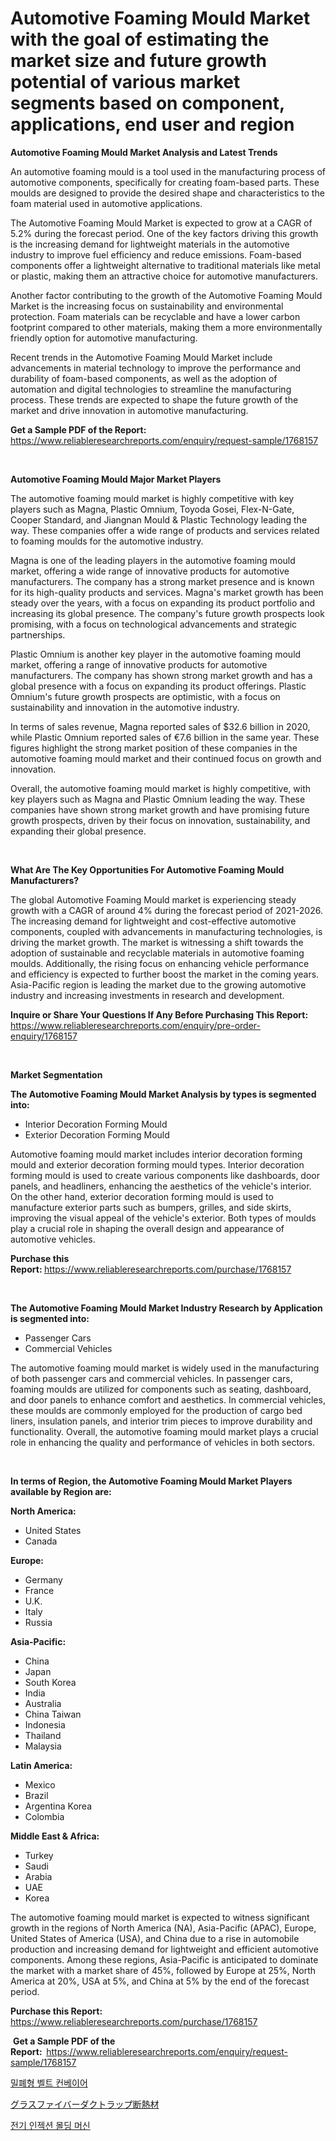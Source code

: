 <p><h1>Automotive Foaming Mould Market with the goal of estimating the market size and future growth potential of various market segments based on component, applications, end user and region</h1></p><p><strong>Automotive Foaming Mould Market Analysis and Latest Trends</strong></p>
<p><p>An automotive foaming mould is a tool used in the manufacturing process of automotive components, specifically for creating foam-based parts. These moulds are designed to provide the desired shape and characteristics to the foam material used in automotive applications.</p><p>The Automotive Foaming Mould Market is expected to grow at a CAGR of 5.2% during the forecast period. One of the key factors driving this growth is the increasing demand for lightweight materials in the automotive industry to improve fuel efficiency and reduce emissions. Foam-based components offer a lightweight alternative to traditional materials like metal or plastic, making them an attractive choice for automotive manufacturers.</p><p>Another factor contributing to the growth of the Automotive Foaming Mould Market is the increasing focus on sustainability and environmental protection. Foam materials can be recyclable and have a lower carbon footprint compared to other materials, making them a more environmentally friendly option for automotive manufacturing.</p><p>Recent trends in the Automotive Foaming Mould Market include advancements in material technology to improve the performance and durability of foam-based components, as well as the adoption of automation and digital technologies to streamline the manufacturing process. These trends are expected to shape the future growth of the market and drive innovation in automotive manufacturing.</p></p>
<p><strong>Get a Sample PDF of the Report:&nbsp;</strong> <a href="https://www.reliableresearchreports.com/enquiry/request-sample/1768157">https://www.reliableresearchreports.com/enquiry/request-sample/1768157</a></p>
<p>&nbsp;</p>
<p><strong>Automotive Foaming Mould Major Market Players</strong></p>
<p><p>The automotive foaming mould market is highly competitive with key players such as Magna, Plastic Omnium, Toyoda Gosei, Flex-N-Gate, Cooper Standard, and Jiangnan Mould & Plastic Technology leading the way. These companies offer a wide range of products and services related to foaming moulds for the automotive industry.</p><p>Magna is one of the leading players in the automotive foaming mould market, offering a wide range of innovative products for automotive manufacturers. The company has a strong market presence and is known for its high-quality products and services. Magna's market growth has been steady over the years, with a focus on expanding its product portfolio and increasing its global presence. The company's future growth prospects look promising, with a focus on technological advancements and strategic partnerships.</p><p>Plastic Omnium is another key player in the automotive foaming mould market, offering a range of innovative products for automotive manufacturers. The company has shown strong market growth and has a global presence with a focus on expanding its product offerings. Plastic Omnium's future growth prospects are optimistic, with a focus on sustainability and innovation in the automotive industry.</p><p>In terms of sales revenue, Magna reported sales of $32.6 billion in 2020, while Plastic Omnium reported sales of €7.6 billion in the same year. These figures highlight the strong market position of these companies in the automotive foaming mould market and their continued focus on growth and innovation.</p><p>Overall, the automotive foaming mould market is highly competitive, with key players such as Magna and Plastic Omnium leading the way. These companies have shown strong market growth and have promising future growth prospects, driven by their focus on innovation, sustainability, and expanding their global presence.</p></p>
<p>&nbsp;</p>
<p><strong>What Are The Key Opportunities For Automotive Foaming Mould Manufacturers?</strong></p>
<p><p>The global Automotive Foaming Mould market is experiencing steady growth with a CAGR of around 4% during the forecast period of 2021-2026. The increasing demand for lightweight and cost-effective automotive components, coupled with advancements in manufacturing technologies, is driving the market growth. The market is witnessing a shift towards the adoption of sustainable and recyclable materials in automotive foaming moulds. Additionally, the rising focus on enhancing vehicle performance and efficiency is expected to further boost the market in the coming years. Asia-Pacific region is leading the market due to the growing automotive industry and increasing investments in research and development.</p></p>
<p><strong>Inquire or Share Your Questions If Any Before Purchasing This Report:</strong> <a href="https://www.reliableresearchreports.com/enquiry/pre-order-enquiry/1768157">https://www.reliableresearchreports.com/enquiry/pre-order-enquiry/1768157</a></p>
<p>&nbsp;</p>
<p><strong>Market Segmentation</strong></p>
<p><strong>The Automotive Foaming Mould Market Analysis by types is segmented into:</strong></p>
<p><ul><li>Interior Decoration Forming Mould</li><li>Exterior Decoration Forming Mould</li></ul></p>
<p><p>Automotive foaming mould market includes interior decoration forming mould and exterior decoration forming mould types. Interior decoration forming mould is used to create various components like dashboards, door panels, and headliners, enhancing the aesthetics of the vehicle's interior. On the other hand, exterior decoration forming mould is used to manufacture exterior parts such as bumpers, grilles, and side skirts, improving the visual appeal of the vehicle's exterior. Both types of moulds play a crucial role in shaping the overall design and appearance of automotive vehicles.</p></p>
<p><strong>Purchase this Report:&nbsp;</strong><a href="https://www.reliableresearchreports.com/purchase/1768157">https://www.reliableresearchreports.com/purchase/1768157</a></p>
<p>&nbsp;</p>
<p><strong>The Automotive Foaming Mould Market Industry Research by Application is segmented into:</strong></p>
<p><ul><li>Passenger Cars</li><li>Commercial Vehicles</li></ul></p>
<p><p>The automotive foaming mould market is widely used in the manufacturing of both passenger cars and commercial vehicles. In passenger cars, foaming moulds are utilized for components such as seating, dashboard, and door panels to enhance comfort and aesthetics. In commercial vehicles, these moulds are commonly employed for the production of cargo bed liners, insulation panels, and interior trim pieces to improve durability and functionality. Overall, the automotive foaming mould market plays a crucial role in enhancing the quality and performance of vehicles in both sectors.</p></p>
<p>&nbsp;</p>
<p><strong>In terms of Region, the Automotive Foaming Mould Market Players available by Region are:</strong></p>
<p>
    <p> <strong> North America: </strong>
        <ul>
            <li>United States</li>
            <li>Canada</li>
        </ul>
        </p> 
    <p> <strong> Europe: </strong>
        <ul>
            <li>Germany</li>
            <li>France</li>
            <li>U.K.</li>
            <li>Italy</li>
            <li>Russia</li>
        </ul>
        </p> 
    <p> <strong> Asia-Pacific: </strong>
        <ul>
            <li>China</li>
            <li>Japan</li>
            <li>South Korea</li>
            <li>India</li>
            <li>Australia</li>
            <li>China Taiwan</li>
            <li>Indonesia</li>
            <li>Thailand</li>
            <li>Malaysia</li>
        </ul>
        </p> 
    <p> <strong> Latin America: </strong>
        <ul>
            <li>Mexico</li>
            <li>Brazil</li>
            <li>Argentina Korea</li>
            <li>Colombia</li>
        </ul>
        </p> 
    <p> <strong> Middle East & Africa: </strong>
        <ul>
            <li>Turkey</li>
            <li>Saudi</li>
            <li>Arabia</li>
            <li>UAE</li>
            <li>Korea</li>
        </ul>
    </p>
    </p>
<p><p>The automotive foaming mould market is expected to witness significant growth in the regions of North America (NA), Asia-Pacific (APAC), Europe, United States of America (USA), and China due to a rise in automobile production and increasing demand for lightweight and efficient automotive components. Among these regions, Asia-Pacific is anticipated to dominate the market with a market share of 45%, followed by Europe at 25%, North America at 20%, USA at 5%, and China at 5% by the end of the forecast period.</p></p>
<p><strong>Purchase this Report: </strong><a href="https://www.reliableresearchreports.com/purchase/1768157">https://www.reliableresearchreports.com/purchase/1768157</a></p>
<p>&nbsp;<strong>Get a Sample PDF of the Report:&nbsp;&nbsp;</strong><a href="https://www.reliableresearchreports.com/enquiry/request-sample/1768157">https://www.reliableresearchreports.com/enquiry/request-sample/1768157</a></p>
<p><strong></strong></p>
<p><p><a href="https://medium.com/@kenza.eliraki/%ED%8F%AC%EC%9E%A5%EB%90%9C-%EB%B2%A8%ED%8A%B8-%EC%BB%A8%EB%B2%A0%EC%9D%B4%EC%96%B4-%EC%8B%9C%EC%9E%A5-%EC%9D%B8%EC%82%AC%EC%9D%B4%ED%8A%B8-%EC%8B%9C%EC%9E%A5-%EB%8F%99%ED%96%A5-%EC%84%B1%EC%9E%A5-2024%EB%85%84%EB%B6%80%ED%84%B0-2031%EB%85%84%EA%B9%8C%EC%A7%80-%EC%98%88%EC%B8%A1%EB%90%9C-%EA%B2%83-0ca1d9bccdd7">밀폐형 벨트 컨베이어</a></p><p><a href="https://medium.com/@francoweber2023/%E3%82%AC%E3%83%A9%E3%82%B9%E7%B9%8A%E7%B6%AD%E3%83%80%E3%82%AF%E3%83%88%E3%83%A9%E3%83%83%E3%83%97%E6%96%AD%E7%86%B1%E6%9D%90%E5%B8%82%E5%A0%B4-%E7%A8%AE%E9%A1%9E-%E5%BF%9C%E7%94%A8-%E5%9C%B0%E7%90%86%E3%81%AB%E3%82%88%E3%82%8B%E5%8C%85%E6%8B%AC%E7%9A%84%E8%A9%95%E4%BE%A1-f5fb2cd83ecf">グラスファイバーダクトラップ断熱材</a></p><p><a href="https://medium.com/@kenza.eliraki/%EC%A0%84%EA%B8%B0-%EC%82%AC%EC%B6%9C-%EC%84%B1%ED%98%95-%EA%B8%B0%EA%B3%84-%EC%8B%9C%EC%9E%A5-%EA%B7%9C%EB%AA%A8%EB%8A%94-%EC%84%B8%EA%B3%84-%EC%82%B0%EC%97%85%EC%97%90%EC%84%9C-%EA%B0%80%EC%9E%A5-%EC%A2%8B%EC%9D%80-%EB%A7%88%EC%BC%80%ED%8C%85-%EC%B1%84%EB%84%90%EC%9D%84-%EB%B3%B4%EC%97%AC%EC%A4%8D%EB%8B%88%EB%8B%A4-9f3e26323123">전기 인젝션 몰딩 머신</a></p></p>